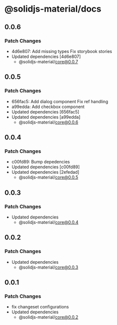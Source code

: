 # @solidjs-material/docs

## 0.0.6

### Patch Changes

- 4d6e807: Add missing types
  Fix storybook stories
- Updated dependencies [4d6e807]
  - @solidjs-material/core@0.0.7

## 0.0.5

### Patch Changes

- 656fac5: Add dialog component
  Fix ref handling
- a99edda: Add checkbox component
- Updated dependencies [656fac5]
- Updated dependencies [a99edda]
  - @solidjs-material/core@0.0.6

## 0.0.4

### Patch Changes

- c00fd89: Bump depedencies
- Updated dependencies [c00fd89]
- Updated dependencies [2efedad]
  - @solidjs-material/core@0.0.5

## 0.0.3

### Patch Changes

- Updated dependencies
  - @solidjs-material/core@0.0.4

## 0.0.2

### Patch Changes

- Updated dependencies
  - @solidjs-material/core@0.0.3

## 0.0.1

### Patch Changes

- fix changeset configurations
- Updated dependencies
  - @solidjs-material/core@0.0.2
